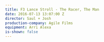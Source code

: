 ```yaml
---
title: F3 Lance Stroll - The Racer, The Man
date: 2016-07-13 13:07:00 Z
director: Saul + Josh
production-company: Agile Films
equipment: Arri Alexa
is-shown: false
---
```


